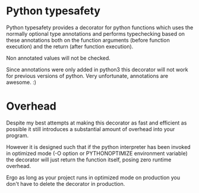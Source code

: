 # Python typesafety

Python typesafety provides a decorator for python functions which uses the normally optional type annotations and performs typechecking based on these annotations both on the function arguments (before function execution) and the return (after function execution).

Non annotated values will not be checked.

Since annotations were only added in python3 this decorator will not work for previous versions of python. Very unfortunate, annotations are awesome. :)

# Overhead

Despite my best attempts at making this decorator as fast and efficient as possible it still introduces a substantial amount of overhead into your program.

However it is designed such that if the python interpreter has been invoked in optimized mode (-O option or PYTHONOPTIMIZE environment variable) the decorator will just return the function itself, posing zero runtime overhead.

Ergo as long as your project runs in optimized mode on production you don't have to delete the decorator in production.
